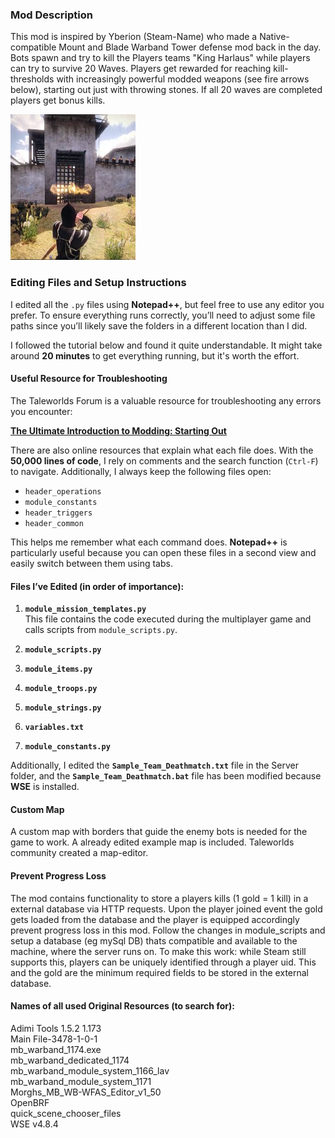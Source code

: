 ### Mod Description
This mod is inspired by Yberion (Steam-Name) who made a Native-compatible Mount and Blade Warband 
Tower defense mod back in the day. Bots spawn and try to kill the Players teams "King Harlaus" while players can try to survive 20 Waves. Players get rewarded for reaching kill-thresholds with increasingly powerful modded weapons (see fire arrows below), starting out just with throwing stones. If all 20 waves are completed players get bonus kills. 

<img src="application-screenshot.png" alt="Application Screensho" width="200"/>

### Editing Files and Setup Instructions

I edited all the `.py` files using **Notepad++**, but feel free to use any editor you prefer. To ensure everything runs correctly, you’ll need to adjust some file paths since you’ll likely save the folders in a different location than I did.

I followed the tutorial below and found it quite understandable. It might take around **20 minutes** to get everything running, but it's worth the effort.

#### Useful Resource for Troubleshooting
The Taleworlds Forum is a valuable resource for troubleshooting any errors you encounter:

**[The Ultimate Introduction to Modding: Starting Out](https://forums.taleworlds.com/index.php?threads/the-ultimate-introduction-to-modding-starting-out-read-this.240255/)**

There are also online resources that explain what each file does. With the **50,000 lines of code**, I rely on comments and the search function (`Ctrl-F`) to navigate. Additionally, I always keep the following files open:

- `header_operations`
- `module_constants`
- `header_triggers`
- `header_common`

This helps me remember what each command does. **Notepad++** is particularly useful because you can open these files in a second view and easily switch between them using tabs.

#### Files I’ve Edited (in order of importance):

1. **`module_mission_templates.py`**  
   This file contains the code executed during the multiplayer game and calls scripts from `module_scripts.py`.

2. **`module_scripts.py`**

3. **`module_items.py`**

4. **`module_troops.py`**

5. **`module_strings.py`**

6. **`variables.txt`**

7. **`module_constants.py`**

Additionally, I edited the **`Sample_Team_Deathmatch.txt`** file in the Server folder, and the **`Sample_Team_Deathmatch.bat`** file has been modified because **WSE** is installed.

#### Custom Map
A custom map with borders that guide the enemy bots is needed for the game to work. A already edited example map is included. Taleworlds community created a map-editor.

#### Prevent Progress Loss

The mod contains functionality to store a players kills (1 gold = 1 kill) in a external database via HTTP requests. Upon the player joined event the gold gets loaded from the database and the player is equipped accordingly prevent progress loss in this mod.
Follow the changes in module_scripts and setup a database (eg mySql DB) thats compatible and available to the machine, where the server runs on. To make this work: while Steam still supports this, players can be uniquely identified through a player uid. This and the gold are the minimum required fields to be stored in the external database.

#### Names of all used Original Resources (to search for):  
Adimi Tools 1.5.2 1.173  
Main File-3478-1-0-1  
mb_warband_1174.exe  
mb_warband_dedicated_1174  
mb_warband_module_system_1166_lav  
mb_warband_module_system_1171  
Morghs_MB_WB-WFAS_Editor_v1_50  
OpenBRF  
quick_scene_chooser_files  
WSE v4.8.4  
